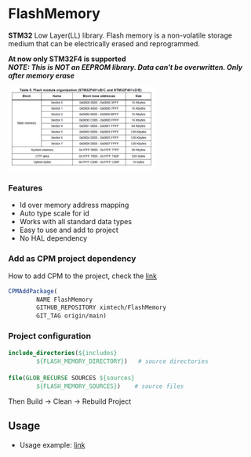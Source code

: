 # FlashMemory

**STM32** Low Layer(LL) library. Flash memory is a non-volatile storage medium that can be electrically erased and
reprogrammed.

**At now only STM32F4 is supported**\
***NOTE: This is NOT an EEPROM library. Data can't be overwritten. Only after memory erase***

<img src="https://github.com/ximtech/FlashMemory/blob/main/example/flash_map.PNG" alt="image" width="300"/>

### Features

- Id over memory address mapping
- Auto type scale for id
- Works with all standard data types 
- Easy to use and add to project
- No HAL dependency

### Add as CPM project dependency

How to add CPM to the project, check the [link](https://github.com/cpm-cmake/CPM.cmake)

```cmake
CPMAddPackage(
        NAME FlashMemory
        GITHUB_REPOSITORY ximtech/FlashMemory
        GIT_TAG origin/main)
```

### Project configuration

```cmake
include_directories(${includes}
        ${FLASH_MEMORY_DIRECTORY})   # source directories

file(GLOB_RECURSE SOURCES ${sources}
        ${FLASH_MEMORY_SOURCES})    # source files
```

Then Build -> Clean -> Rebuild Project

## Usage

- Usage example: [link](https://github.com/ximtech/FlashMemory/blob/main/example/example.c)
